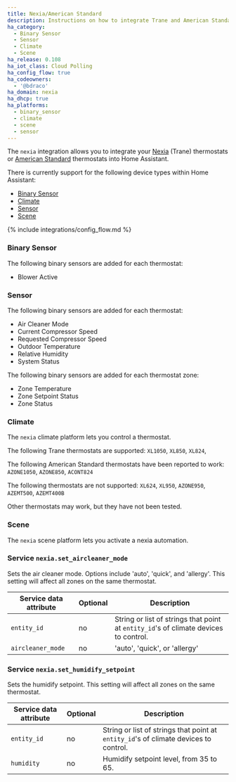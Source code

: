 ```yaml
---
title: Nexia/American Standard
description: Instructions on how to integrate Trane and American Standard thermostats into Home Assistant.
ha_category:
  - Binary Sensor
  - Sensor
  - Climate
  - Scene
ha_release: 0.108
ha_iot_class: Cloud Polling
ha_config_flow: true
ha_codeowners:
  - '@bdraco'
ha_domain: nexia
ha_dhcp: true
ha_platforms:
  - binary_sensor
  - climate
  - scene
  - sensor
---
```


The `nexia` integration allows you to integrate your [Nexia](https://mynexia.com/) (Trane) thermostats or [American Standard](https://asairhome.com/) thermostats into Home Assistant.

There is currently support for the following device types within Home Assistant:

- [Binary Sensor](#binary-sensor)
- [Climate](#climate)
- [Sensor](#sensor)
- [Scene](#scene)

{% include integrations/config_flow.md %}

### Binary Sensor

The following binary sensors are added for each thermostat:

- Blower Active

### Sensor

The following binary sensors are added for each thermostat:

- Air Cleaner Mode
- Current Compressor Speed
- Requested Compressor Speed
- Outdoor Temperature
- Relative Humidity
- System Status

The following binary sensors are added for each thermostat zone:

- Zone Temperature
- Zone Setpoint Status
- Zone Status

### Climate

The `nexia` climate platform lets you control a thermostat.

The following Trane thermostats are supported: `XL1050`, `XL850`, `XL824`, 

The following American Standard thermostats have been reported to work: `AZONE1050`, `AZONE850`, `ACONT824`

The following thermostats are not supported: `XL624`, `XL950`, `AZONE950`, `AZEMT500`, `AZEMT400B`

Other thermostats may work, but they have not been tested.

### Scene

The `nexia` scene platform lets you activate a nexia automation.

### Service `nexia.set_aircleaner_mode`

Sets the air cleaner mode. Options include 'auto', 'quick', and 
'allergy'. This setting will affect all zones on the same thermostat.

| Service data attribute | Optional | Description |
| ---------------------- | -------- | ----------- |
| `entity_id` | no | String or list of strings that point at `entity_id`'s of climate devices to control.
| `aircleaner_mode` | no | 'auto', 'quick', or 'allergy'

### Service `nexia.set_humidify_setpoint`

Sets the humidify setpoint. This setting will affect all zones on the same thermostat.

| Service data attribute | Optional | Description |
| ---------------------- | -------- | ----------- |
| `entity_id` | no | String or list of strings that point at `entity_id`'s of climate devices to control.
| `humidity` | no | Humidify setpoint level, from 35 to 65.
